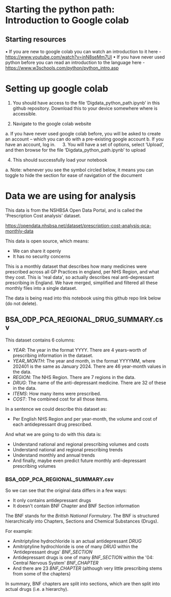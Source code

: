 
# Starting the python path: Introduction to Google colab
## Starting resources
•	If you are new to google colab you can watch an introduction to it here - https://www.youtube.com/watch?v=inN8seMm7UI 
•	If you have never used python before you can read an introduction to the language here - https://www.w3schools.com/python/python_intro.asp 

# Setting up google colab
1.	You should have access to the file ‘Digdata_python_path.ipynb’ in this github repository. Download this to your device somewhere where is accessible.

2.	Navigate to the google colab website

a.	If you have never used google colab before, you will be asked to create an account – which you can do with a pre-existing google account
b.	If you have an account, log in.
 
3.	You will have a set of options, select  ‘Upload’,  and then browse for the file ‘Digdata_python_path.ipynb’ to upload
 
4.	This should successfully load your notebook

a.	Note: whenever you see the symbol circled below, it means you can toggle to hide the section for ease of navigation of the document
 

# Data we are using for analysis

This data is from the NSHBSA Open Data Portal, and is called the 'Prescription Cost analysis' dataset.

https://opendata.nhsbsa.net/dataset/prescription-cost-analysis-pca-monthly-data

This data is open source, which means:

- We can share it openly
- It has no security concerns

This is a monthly dataset that describes how many medicines were prescribed across all GP Practices in england, per NHS Region, and what they cost.
This is 'real data', so actually describes real anti-depressant prescribing in England.
We have merged, simplified and filtered all these monthly files into a single dataset.

The data is being read into this notebook using this github repo link below (do not delete).

## BSA_ODP_PCA_REGIONAL_DRUG_SUMMARY.csv

This dataset contains 6 columns:

*   *YEAR*: The year in the format YYYY. There are 4 years-worth of prescribing information in the dataset.
*   *YEAR_MONTH*: The year and month, in the format YYYYMM, where 202401 is the same as January 2024. There are 46 year-month values in the data.
*   *REGION*: The NHS Region. There are 7 regions in the data.
*   *DRUG*: The name of the anti-depressant medicine. There are 32 of these in the data.
*   *ITEMS*: How many items were prescribed.
*   *COST*: The combined cost for all those items.

In a sentence we could describe this dataset as:

- Per English NHS Region and per year-month, the volume and cost of each antidepressant drug prescribed.

And what we are going to do with this data is:

- Understand national and regional prescribing volumes and costs
- Understand national and regional prescribing trends
- Understand monthly and annual trends
- And finally, maybe even predict future monthly anti-depressant prescribing volumes

### BSA_ODP_PCA_REGIONAL_SUMMARY.csv

So we can see that the original data differs in a few ways:

- It only contains antidepressant drugs
- It doesn't contain BNF Chapter and BNF Section information

The BNF stands for the *British National Formulary*.
The BNF is structured hierarchically into Chapters, Sections and Chemical Substances (Drugs).

For example:

- Amitriptyline hydrochloride is an actual antidepressant *DRUG*
- Amitriptyline hydrochloride is one of many *DRUG* within the 'Antidepressant drugs' *BNF_SECTION*
- Antidepressant drugs is one of many *BNF_SECTION* within the '04: Central Nervous System' *BNF_CHAPTER*
- And there are 23 *BNF_CHAPTER* (although very little prescribing stems from some of the chapters)

In summary, BNF chapters are split into sections, which are then split into actual drugs (i.e. a hierarchy).
